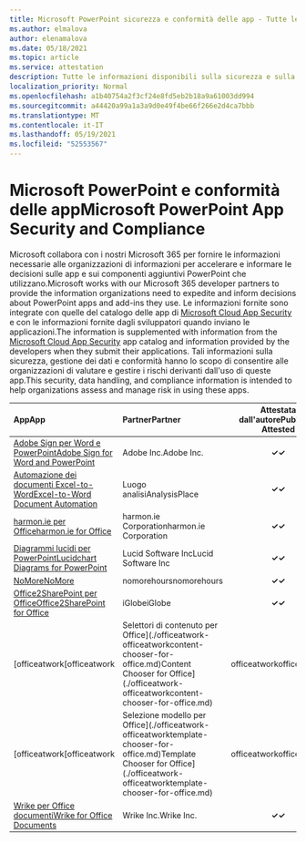 ```yaml
---
title: Microsoft PowerPoint sicurezza e conformità delle app - Tutte le app
ms.author: elmalova
author: elenamalova
ms.date: 05/18/2021
ms.topic: article
ms.service: attestation
description: Tutte le informazioni disponibili sulla sicurezza e sulla conformità per tutte le app microsoft PowerPoint microsoft.
localization_priority: Normal
ms.openlocfilehash: a1b40754a2f3cf24e8fd5eb2b18a9a61003dd994
ms.sourcegitcommit: a44420a99a1a3a9d0e49f4be66f266e2d4ca7bbb
ms.translationtype: MT
ms.contentlocale: it-IT
ms.lasthandoff: 05/19/2021
ms.locfileid: "52553567"
---
```

# <a name="microsoft-powerpoint-app-security-and-compliance"></a><span data-ttu-id="6731f-103">Microsoft PowerPoint e conformità delle app</span><span class="sxs-lookup"><span data-stu-id="6731f-103">Microsoft PowerPoint App Security and Compliance</span></span>

<span data-ttu-id="6731f-104">Microsoft collabora con i nostri Microsoft 365 per fornire le informazioni necessarie alle organizzazioni di informazioni per accelerare e informare le decisioni sulle app e sui componenti aggiuntivi PowerPoint che utilizzano.</span><span class="sxs-lookup"><span data-stu-id="6731f-104">Microsoft works with our Microsoft 365 developer partners to provide the information organizations need to expedite and inform decisions about PowerPoint apps and add-ins they use.</span></span> <span data-ttu-id="6731f-105">Le informazioni fornite sono integrate con quelle del catalogo delle app di [Microsoft Cloud App Security](https://www.microsoft.com/en-us/enterprise-mobility-security/cloud-app-security) e con le informazioni fornite dagli sviluppatori quando inviano le applicazioni.</span><span class="sxs-lookup"><span data-stu-id="6731f-105">The information is supplemented with information from the [Microsoft Cloud App Security](https://www.microsoft.com/en-us/enterprise-mobility-security/cloud-app-security) app catalog and information provided by the developers when they submit their applications.</span></span> <span data-ttu-id="6731f-106">Tali informazioni sulla sicurezza, gestione dei dati e conformità hanno lo scopo di consentire alle organizzazioni di valutare e gestire i rischi derivanti dall'uso di queste app.</span><span class="sxs-lookup"><span data-stu-id="6731f-106">This security, data handling, and compliance information is intended to help organizations assess and manage risk in using these apps.</span></span>

| <span data-ttu-id="6731f-107">**App**</span><span class="sxs-lookup"><span data-stu-id="6731f-107">**App**</span></span> | <span data-ttu-id="6731f-108">**Partner**</span><span class="sxs-lookup"><span data-stu-id="6731f-108">**Partner**</span></span> | <span data-ttu-id="6731f-109">**Attestata dall'autore**</span><span class="sxs-lookup"><span data-stu-id="6731f-109">**Publisher Attested**</span></span> | <span data-ttu-id="6731f-110">**Certificata**</span><span class="sxs-lookup"><span data-stu-id="6731f-110">**Certified**</span></span> |
|:--------|:------------|:----------------------:|:-------------:|
| [<span data-ttu-id="6731f-111">Adobe Sign per Word e PowerPoint</span><span class="sxs-lookup"><span data-stu-id="6731f-111">Adobe Sign for Word and PowerPoint</span></span>](./adobe-inc-sign-for-word-and-powerpoint.md) | <span data-ttu-id="6731f-112">Adobe Inc.</span><span class="sxs-lookup"><span data-stu-id="6731f-112">Adobe Inc.</span></span> | <span data-ttu-id="6731f-113">**✓**</span><span class="sxs-lookup"><span data-stu-id="6731f-113">**✓**</span></span> | <img alt="Certified application badge" src="../media/certified-badge.png" height="25" width="25" /> |
| [<span data-ttu-id="6731f-114">Automazione dei documenti Excel-to-Word</span><span class="sxs-lookup"><span data-stu-id="6731f-114">Excel-to-Word Document Automation</span></span>](./analysisplace-excel-to-word-document-automation.md) | <span data-ttu-id="6731f-115">Luogo analisi</span><span class="sxs-lookup"><span data-stu-id="6731f-115">AnalysisPlace</span></span> | <span data-ttu-id="6731f-116">**✓**</span><span class="sxs-lookup"><span data-stu-id="6731f-116">**✓**</span></span> |  |
| [<span data-ttu-id="6731f-117">harmon.ie per Office</span><span class="sxs-lookup"><span data-stu-id="6731f-117">harmon.ie for Office</span></span>](./harmonie-corporation-for-office.md) | <span data-ttu-id="6731f-118">harmon.ie Corporation</span><span class="sxs-lookup"><span data-stu-id="6731f-118">harmon.ie Corporation</span></span> | <span data-ttu-id="6731f-119">**✓**</span><span class="sxs-lookup"><span data-stu-id="6731f-119">**✓**</span></span> |  |
| [<span data-ttu-id="6731f-120">Diagrammi lucidi per PowerPoint</span><span class="sxs-lookup"><span data-stu-id="6731f-120">Lucidchart Diagrams for PowerPoint</span></span>](./lucid-software-inc-lucidchart-diagrams-for-powerpoint.md) | <span data-ttu-id="6731f-121">Lucid Software Inc</span><span class="sxs-lookup"><span data-stu-id="6731f-121">Lucid Software Inc</span></span> | <span data-ttu-id="6731f-122">**✓**</span><span class="sxs-lookup"><span data-stu-id="6731f-122">**✓**</span></span> |  |
| [<span data-ttu-id="6731f-123">NoMore</span><span class="sxs-lookup"><span data-stu-id="6731f-123">NoMore</span></span>](./nomorehours-nomore.md) | <span data-ttu-id="6731f-124">nomorehours</span><span class="sxs-lookup"><span data-stu-id="6731f-124">nomorehours</span></span> | <span data-ttu-id="6731f-125">**✓**</span><span class="sxs-lookup"><span data-stu-id="6731f-125">**✓**</span></span> |  |
| [<span data-ttu-id="6731f-126">Office2SharePoint per Office</span><span class="sxs-lookup"><span data-stu-id="6731f-126">Office2SharePoint for Office</span></span>](./iglobe-office2sharepoint-for-office.md) | <span data-ttu-id="6731f-127">iGlobe</span><span class="sxs-lookup"><span data-stu-id="6731f-127">iGlobe</span></span> | <span data-ttu-id="6731f-128">**✓**</span><span class="sxs-lookup"><span data-stu-id="6731f-128">**✓**</span></span> | <img alt="Certified application badge" src="../media/certified-badge.png" height="25" width="25" /> |
| <span data-ttu-id="6731f-129">[officeatwork</span><span class="sxs-lookup"><span data-stu-id="6731f-129">[officeatwork</span></span> | <span data-ttu-id="6731f-130">Selettori di contenuto per Office](./officeatwork-officeatworkcontent-chooser-for-office.md)</span><span class="sxs-lookup"><span data-stu-id="6731f-130">Content Chooser for Office](./officeatwork-officeatworkcontent-chooser-for-office.md)</span></span> | <span data-ttu-id="6731f-131">officeatwork</span><span class="sxs-lookup"><span data-stu-id="6731f-131">officeatwork</span></span> | <span data-ttu-id="6731f-132">**✓**</span><span class="sxs-lookup"><span data-stu-id="6731f-132">**✓**</span></span> | <img alt="Certified application badge" src="../media/certified-badge.png" height="25" width="25" /> |
| <span data-ttu-id="6731f-133">[officeatwork</span><span class="sxs-lookup"><span data-stu-id="6731f-133">[officeatwork</span></span> | <span data-ttu-id="6731f-134">Selezione modello per Office](./officeatwork-officeatworktemplate-chooser-for-office.md)</span><span class="sxs-lookup"><span data-stu-id="6731f-134">Template Chooser for Office](./officeatwork-officeatworktemplate-chooser-for-office.md)</span></span> | <span data-ttu-id="6731f-135">officeatwork</span><span class="sxs-lookup"><span data-stu-id="6731f-135">officeatwork</span></span> | <span data-ttu-id="6731f-136">**✓**</span><span class="sxs-lookup"><span data-stu-id="6731f-136">**✓**</span></span> | <img alt="Certified application badge" src="../media/certified-badge.png" height="25" width="25" /> |
| [<span data-ttu-id="6731f-137">Wrike per Office documenti</span><span class="sxs-lookup"><span data-stu-id="6731f-137">Wrike for Office Documents</span></span>](./wrike-inc-for-office-documents.md) | <span data-ttu-id="6731f-138">Wrike Inc.</span><span class="sxs-lookup"><span data-stu-id="6731f-138">Wrike Inc.</span></span> | <span data-ttu-id="6731f-139">**✓**</span><span class="sxs-lookup"><span data-stu-id="6731f-139">**✓**</span></span> | <img alt="Certified application badge" src="../media/certified-badge.png" height="25" width="25" /> |

